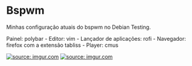# Bspwm

Minhas configuração atuais do bspwm no Debian Testing. 

Painel: polybar -
Editor: vim -
Lançador de aplicações: rofi -
Navegador: firefox com a extensão tabliss -
Player: cmus

<a href="https://imgur.com/grykKrt"><img src="https://i.imgur.com/grykKrt.png" title="source: imgur.com" /></a>
<a href="https://imgur.com/6GAG9Rk"><img src="https://i.imgur.com/6GAG9Rk.png" title="source: imgur.com" /></a>
